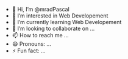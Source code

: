 - 👋 Hi, I’m @mradPascal
- 👀 I’m interested in Web Developement
- 🌱 I’m currently learning Web Developement
- 💞️ I’m looking to collaborate on ...
- 📫 How to reach me ...
- 😄 Pronouns: ...
- ⚡ Fun fact: ...

<!---
mradPascal/mradPascal is a ✨ special ✨ repository because its `README.md` (this file) appears on your GitHub profile.
You can click the Preview link to take a look at your changes.
--->
